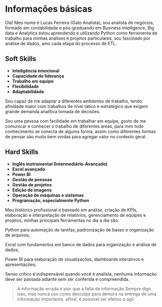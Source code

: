 # Informações básicas
Olá! Meu nome é Lucas Ferreira (Gato Analista), 
sou analista de negócios, 
formado em contabilidade e pós-graduando em Business intelligence, Big data e Analytics
estou aprendendo e utilizando Python como ferramenta de trabalho para minhas analises e projetos particulares, 
sou fascinado por análise de dados, amo cada etapa do processo de ETL.

## Soft Skills
  - **Inteligência emocional**
  - **Capacidade de liderança**
  - **Trabalho em equipe**
  - **Flexibilidade**
  - **Adaptabilidade**

Sou capaz de me adaptar a diferentes ambientes de trabalho,
tendo afinidade maior com trabalhos de nível tático e estratégico que exigem grande demanda analítica tomada de decisões. 

Sou uma pessoa com facilidade em trabalhar em equipe, 
gosto de me comunicar e conhecer o trabalho de diferentes áreas, 
para mim todo conhecimento se conecta de alguma forma, 
assim como diferentes formas de pensar são muito bem vindas para agregar valor no contexto geral.

## Hard Skills
  - **Inglês instrumental (Intermediário-Avançado)**
  - **Excel avançado**
  - **Power BI**
  - **Gestão de pessoas**
  - **Gestão de projetos**
  - **Edição de imagens**
  - **Operação de máquinas e sistemas**
  - **Programação, especialmente Python**

Meu histórico profissional é baseado em análise, criação de KPIs, elaboração e interpretação de relatórios, gerenciamento de equipes e projetos,
minhas principais ferramentas no dia a dia são:

Python para automação de tarefas, padronização de bases e organização de arquivos;

Excel com fundamentos em banco de dados para organização e análise de dados;

Power BI para elaboração de visualizações, dashboards interativos e apresentações;

Senso crítico é indispensável quando você é analista, nenhuma informação deve ser passada adiante sem ser conferida e compreendida.
>A informação errada é pior que a falta de informação
Sempre digo isso, mas nunca uso como desculpa para demora na entrega de uma informação importante, afinal, é possível ser efetivo e ágil
